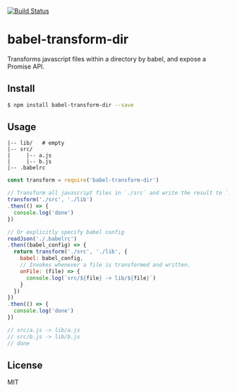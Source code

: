 [![Build Status](https://travis-ci.org/kaelzhang/babel-transform-dir.svg?branch=master)](https://travis-ci.org/kaelzhang/babel-transform-dir)
<!-- optional appveyor tst
[![Windows Build Status](https://ci.appveyor.com/api/projects/status/github/kaelzhang/babel-transform-dir?branch=master&svg=true)](https://ci.appveyor.com/project/kaelzhang/babel-transform-dir)
-->
<!-- optional npm version
[![NPM version](https://badge.fury.io/js/babel-transform-dir.svg)](http://badge.fury.io/js/babel-transform-dir)
-->
<!-- optional npm downloads
[![npm module downloads per month](http://img.shields.io/npm/dm/babel-transform-dir.svg)](https://www.npmjs.org/package/babel-transform-dir)
-->
<!-- optional dependency status
[![Dependency Status](https://david-dm.org/kaelzhang/babel-transform-dir.svg)](https://david-dm.org/kaelzhang/babel-transform-dir)
-->

# babel-transform-dir

Transforms javascript files within a directory by babel, and expose a Promise API.

## Install

```sh
$ npm install babel-transform-dir --save
```

## Usage

```
|-- lib/   # empty
|-- src/
|     |-- a.js
|     |-- b.js
|-- .babelrc
```

```js
const transform = require('babel-transform-dir')

// Transform all javascript files in `./src` and write the result to `./lib`
transform('./src', './lib')
.then(() => {
  console.log('done')
})

// Or explicitly specify babel config
readJson('./.babelrc')
.then((babel_config) => {
  return transform('./src', './lib', {
    babel: babel_config,
    // Invokes whenever a file is transformed and written.
    onFile: (file) => {
      console.log(`src/${file} -> lib/${file}`)
    }
  })
})
.then(() => {
  console.log('done')
})

// src/a.js -> lib/a.js
// src/b.js -> lib/b.js
// done
```

## License

MIT
